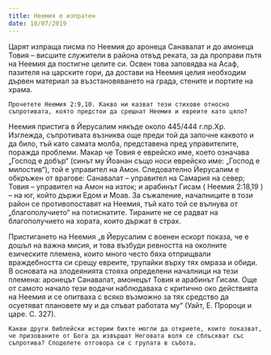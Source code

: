 ```yaml
---
title: Неемия е изпратен
date: 10/07/2019
---
```


Царят изпраща писма по Неемия до аронеца Санавалат и до амонеца Товия – висшите служители в района отвъд реката, за да проправи пътя на Неемия да постигне целите си. Освен това заповядва на Асаф, пазителя на царските гори, да достави на Неемия целия необходим дървен материал за възстановяването на града, стените и портите на храма.

`Прочетете Неемия 2:9,10. Какво ни казват тези стихове относно съпротивата, която предстои да срещнат Неемия и евреите като цяло?`

Неемия пристига в Йерусалим някъде около 445/444 г.пр.Хр. Изглежда, съпротивата възниква още преди той да започне каквото и да било, тъй като самата молба, представена пред управителите, поражда проблеми. Макар че Товия е еврейско име, което означава „Господ е добър“ (синът му Йоанан също носи еврейско име: „Господ е милостив“), той е управител на Амон. Следователно Йерусалим е обкръжен от врагове: Санавалат – управител на Самария на север; Товия – управител на Амон на изток; и арабинът Гисам ( Неемия 2:18,19 ) – на юг, който държи Едом и Моав. За съжаление, началниците в този район се противопоставят на Неемия, тъй като той се вълнува от „благополучието“ на потиснатите. Тираните не се радват на благополучието на хората, които държат в страх.

Пристигането на Неемия „в Йерусалим с военен ескорт показа, че е дошъл на важна мисия, и това възбуди ревността на околните езическите племена, които много често бяха отприщвали враждебността си срещу евреите, трупайки върху тях омраза и обиди. В основата на злодеянията стояха определени началници на тези племена: аронецът Санавалат, амонецът Товия и арабинът Гисам. Още от самото начало тези водачи наблюдаваха с критично око действията на Неемия и се опитваха с всяко възможно за тях средство да осуетяват плановете му и да спъват работата му“ (Уайт, Е. Пророци и царе. С. 327).

`Какви други библейски истории бихте могли да откриете, които показват, че призованите от Бога да извършат Неговата воля се сблъскват със съпротива? Споделете отговора си с групата в събота.`